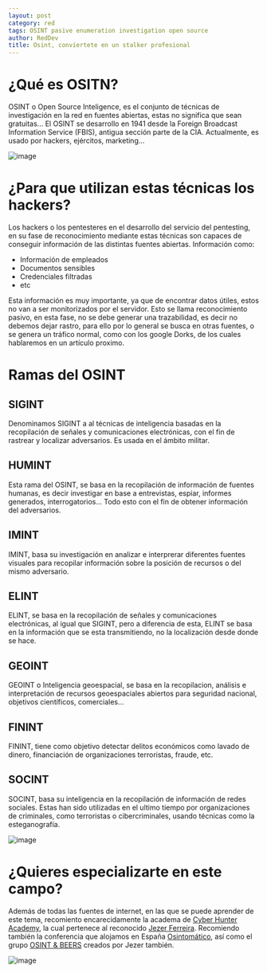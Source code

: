 ```yaml
---
layout: post
category: red
tags: OSINT pasive enumeration investigation open source 
author: RedDev
title: Osint, conviertete en un stalker profesional
---
```


# ¿Qué es OSITN?
OSINT o Open Source Inteligence, es el conjunto de técnicas de investigación en la red en fuentes abiertas, estas no significa que sean gratuitas...
El OSINT se desarrollo en 1941 desde la Foreign Broadcast Information Service (FBIS), antigua sección parte de la CIA. Actualmente, es usado por hackers, ejércitos, marketing...

![image](https://github.com/reycotallo98/reycotallo98.github.io/assets/93315382/e8062fee-0a6c-4072-93a6-bfb7c65b3130)

# ¿Para que utilizan estas técnicas los hackers?
Los hackers o los pentesteres en el desarrollo del servicio del pentesting, en su fase de reconocimiento mediante estas técnicas son capaces de conseguir información de las distintas fuentes abiertas.
Información como:
- Información de empleados
- Documentos sensibles
- Credenciales filtradas
- etc

Esta información es muy importante, ya que de encontrar datos útiles, estos no van a ser monitorizados por el servidor.
Esto se llama reconocimiento pasivo, en esta fase, no se debe generar una trazabilidad, es decir no debemos dejar rastro, para ello por lo general se busca en otras fuentes, o se genera un tráfico normal, como con los google Dorks, de los cuales hablaremos en un artículo proximo.

# Ramas del OSINT
## SIGINT
Denominamos SIGINT a al técnicas de inteligencia basadas en la recopilación de señales y comunicaciones electrónicas, con el fin de rastrear y localizar adversarios. Es usada en el ámbito militar.

## HUMINT
Esta rama del OSINT, se basa en la recopilación de información de fuentes humanas, es decir investigar en base a entrevistas, espiar, informes generados, interrogatorios... Todo esto con el fin de obtener información del adversarios.

## IMINT 
IMINT, basa su investigación en analizar e interprerar diferentes fuentes visuales para recopilar información sobre la posición de recursos o del mismo adversario.

## ELINT
ELINT, se basa en la recopilación de señales y comunicaciones electrónicas, al igual que SIGINT, pero a diferencia de esta, ELINT se basa en la información que se esta transmitiendo, no la localización desde donde se hace.

## GEOINT
GEOINT o Inteligencia geoespacial, se basa en la recopilacion, análisis e interpretación de recursos geoespaciales abiertos para seguridad nacional, objetivos científicos, comerciales...

## FININT
FININT, tiene como objetivo detectar delitos económicos como lavado de dinero, financiación de organizaciones terroristas, fraude, etc.

## SOCINT 
SOCINT, basa su inteligencia en la recopilación de información de redes sociales. Estas han sido utilizadas en el ultimo tiempo por organizaciones de criminales, como terroristas o cibercriminales, usando técnicas como la esteganografía.

![image](https://github.com/reycotallo98/reycotallo98.github.io/assets/93315382/b07a4ed6-ca9f-4ae8-8cad-0b965ddbb58c)

# ¿Quieres especializarte en este campo?
Además de todas las fuentes de internet, en las que se puede aprender de este tema, recomiento encarecidamente la academa de [Cyber Hunter Academy](https://site.cyberhunteracademy.com/categoria-producto/cursos/principiante/), la cual pertenece al reconocido [Jezer Ferreira](https://www.linkedin.com/in/jezerferreira/?originalSubdomain=es).
Recomiendo también la conferencia que alojamos en España [Osintomático](https://2023.osintomatico.com/), así como el grupo [OSINT & BEERS](https://twitter.com/OSINTandbeers) creados por Jezer también.

![image](https://github.com/reycotallo98/reycotallo98.github.io/assets/93315382/0bf6329a-6c07-4ab9-9e33-eaafa88168f4)
